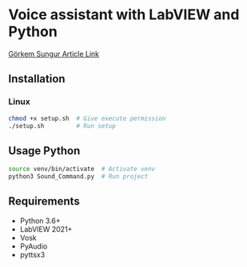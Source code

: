 # Voice assistant with LabVIEW and Python

[Görkem Sungur Article Link](https://labviewproje.com/2025/04/13/labview-ile-sesli-asistan-uygulamasi/)

## Installation

### Linux
```bash
chmod +x setup.sh  # Give execute permission
./setup.sh         # Run setup
```

## Usage Python
```bash
source venv/bin/activate  # Activate venv
python3 Sound_Command.py  # Run project
```

## Requirements
- Python 3.6+
- LabVIEW 2021+
- Vosk
- PyAudio
- pyttsx3
